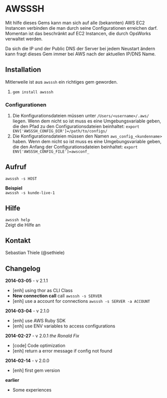# AWSSSH

Mit hilfe dieses Gems kann man sich auf alle (bekannten) AWS EC2 Instancen verbinden die man durch seine Configurationen erreichen darf.
Momentan ist das beschränkt auf EC2 Instancen, die durch OpsWorks verwaltet werden.

Da sich die IP und der Public DNS der Server bei jedem Neustart ändern kann fragt dieses Gem immer bei AWS nach der aktuellen IP/DNS Name.

## Installation

Mitlerweile ist aus `awsssh` ein richtiges gem geworden.

1. `gem install awsssh`

### Configurationen
1. Die Konfigurationsdateien müssen unter `/Users/<username>/.aws/` liegen. Wenn dem nicht so ist muss es eine Umgebungsvariable geben, die den Pfad zu den Configurationsdateien beinhaltet: `export ENV['AWSSSH_CONFIG_DIR']=/path/to/configs/`
3. Die Konfigurationsdateien müssen den Namen `aws_config_<kundenname>` haben. Wenn dem nicht so ist muss es eine Umgebungsvariable geben, die den Anfang der Configurationsdateien beinhaltet: `export ENV['AWSSSH_CONFIG_FILE']=awsconf_`

## Aufruf

`awsssh -s HOST`

**Beispiel**<br>
`awsssh -s kunde-live-1`

## Hilfe

`awsssh help`<br>
Zeigt die Hilfe an

## Kontakt

Sebastian Thiele (@sethiele)

## Changelog

**2014-03-05** - v 2.1.1
* [enh] using thor as CLI Class
* **New connection call** call `awsssh -s SERVER`
* [enh] use a account for connections `awsssh -s SERVER -a ACCOUNT`

**2014-03-04** - v 2.1.0
* [enh] use AWS Ruby SDK
* [enh] use ENV variables to access configurations

**2014-02-27** - v 2.0.1 *the Ronald Fix*
* [code] Code optimization
* [enh] return a error message if config not found

**2014-02-14** - v 2.0.0
* [enh] first gem version

**earlier**
* Some experiences
